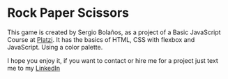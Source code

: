 # Rock Paper Scissors

This game is created by Sergio Bolaños, as a project of a Basic JavaScript Course at [Platzi](http://platzi.com "Platzi"). It has the basics of HTML, CSS with flexbox and JavaScript. Using a color palette.

I hope you enjoy it, if you want to contact or hire me for a project just text me to my [LinkedIn](http://https://www.linkedin.com/in/sergioandresbolanos/ "LinkedIn")
